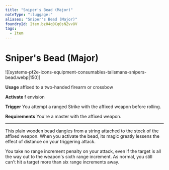 ```yaml
---
title: "Sniper's Bead (Major)"
noteType: ":luggage:"
aliases: "Sniper's Bead (Major)"
foundryId: Item.bz04q0Cq0sNZvv8V
tags:
  - Item
---
```


# Sniper's Bead (Major)
![[systems-pf2e-icons-equipment-consumables-talismans-snipers-bead.webp|150]]

**Usage** affixed to a two-handed firearm or crossbow

**Activate** f envision

**Trigger** You attempt a ranged Strike with the affixed weapon before rolling.

**Requirements** You're a master with the affixed weapon.

* * *

This plain wooden bead dangles from a string attached to the stock of the affixed weapon. When you activate the bead, its magic greatly lessens the effect of distance on your triggering attack.

You take no range increment penalty on your attack, even if the target is all the way out to the weapon's sixth range increment. As normal, you still can't hit a target more than six range increments away.
